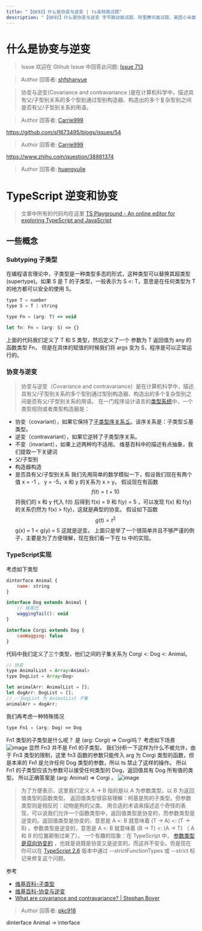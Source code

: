 ```yaml
---
title: "【Q692】什么是协变与逆变 | ts高频面试题"
description: "【Q692】什么是协变与逆变 字节跳动面试题、阿里腾讯面试题、美团小米面试题。"
---
```


# 什么是协变与逆变

> Issue
> 欢迎在 Gtihub Issue 中回答此问题: [Issue 713](https://github.com/shfshanyue/Daily-Question/issues/713)

> Author
> 回答者: [shfshanyue](https://github.com/shfshanyue)

> 协变与逆变(Covariance and contravariance )是在计算机科学中，描述具有父/子型别关系的多个型别通过型别构造器、构造出的多个复杂型别之间是否有父/子型别关系的用语。

> Author
> 回答者: [Carrie999](https://github.com/Carrie999)

https://github.com/sl1673495/blogs/issues/54

> Author
> 回答者: [Carrie999](https://github.com/Carrie999)

https://www.zhihu.com/question/38861374

> Author
> 回答者: [huangyulie](https://github.com/huangyulie)

# TypeScript 逆变和协变

> 文章中所有的代码均在这里 [TS Playground - An online editor for exploring TypeScript and JavaScript](https://www.typescriptlang.org/play?#code/JYOwLgpgTgZghgYwgAgIImAWzgG2QbwChkTkQ5MIAuZAZzClAHNCBfQw0SWRFAEQD2TZBAAekEABNaaDNjxFSyAPTLkgcRNAfDqAX3WKkA7nCZNmAFTjAcACgCUNAG4Dgkthy7R4SZAGEBUEyLiEFIygsKKpAhwIADqRiYgTDTwOLQQroQ4EGDI0Vi4NOj5eAC8BHok5JQ0AOR58jUANGwA3JnZyJJCNGHIZRGVFNTINWACmE0VyIbGZhbWNgTICAIgtAJZAHQ4QlY1MwlM5pYAhDWLrM2sbYT1uH2dQhxgAJ4ADigAYiAAjA9WcH8PSEixKAD5kGFnu8viAAEz-QFJWTFUEQ3z+YAcLI5GC-GjfH5tHHIPFwgnwm6EPF-MpkoA)

## 一些概念

### Subtyping 子类型

在编程语言理论中，子类型是一种类型多态的形式，这种类型可以替换其超类型(supertype)。如果 S 是 T 的子类型，一般表示为 S <: T，意思是在任何类型为 T 的地方都可以安全的使用 S。

```js
type T = number
type S = T | string

type Fn = (arg: T) => void

let fn: Fn = (arg: S) => {}
```

上面的代码我们定义了 T 和 S 类型，然后定义了一个 参数为 T 返回值为 any 的函数类型 Fn， 但是在具体的赋值的时候我们将 args 变为 S，程序是可以正常运行的。

### 协变与逆变

> 协变与逆变（Covariance and contravariance）是在计算机科学中，描述具有父/子型别关系的多个型别通过型别构造器、构造出的多个复杂型别之间是否有父/子型别关系的用语。
> 在一门程序设计语言的[类型系统](https://zh.wikipedia.org/wiki/%E5%9E%8B%E5%88%A5%E7%B3%BB%E7%B5%B1)中，一个类型规则或者类型构造器是：

- 协变（covariant），如果它保持了[子类型序关系≦](https://zh.wikipedia.org/wiki/%E5%AD%90%E5%9E%8B%E5%88%A5)。该序关系是：子类型≦基类型。
- 逆变（contravariant），如果它逆转了子类型序关系。
- 不变（invariant），如果上述两种均不适用。
  维基百科中的描述有点抽象，我们提取一下关键词
- 父/子型别
- 构造器构造
- 是否具有父/子型别关系
  我们先用简单的数学模拟一下，假设我们现在有两个值 x = -1 ， y = -5，x 和 y 的关系为 x > y。
  假设现在有函数
  $$f(t) = t + 10$$
  将我们的 x 和 y 代入 f(t) 后得到 f(x) = 9 和 f(y) = 5 ，可以发现 f(x) 和 f(y) 的关系仍然为 f(x) > f(y)，这就是典型的协变。
  假设如下函数
  $$g(t) = t^2$$
  g(x) = 1 < g(y) = 5 这就是逆变。
  上面只是举了一个很简单并且不够严谨的例子，主要是为了方便理解，现在我们看一下在 ts 中的实现。

### TypeScript实现

考虑如下类型

```js
dinterface Animal {
    name: string
}

interface Dog extends Animal {
    // 摇尾巴
    waggingTail(): void
}

interface Corgi extends Dog {
    canWagging: false
}
```

代码中我们定义了三个类型，他们之间的子集关系为 Corgi <: Dog <: Animal。

```js
// 协变
type AnimalList = Array<Animal>
type DogList = Array<Dog>

let animalArr: AnimalList = [];
let dogArr: DogList = [];
// ✅ DogList 为 AnimalList 子集
animalArr = dogArr;
```

我们再考虑一种特殊情况

```js
type Fn1 = (arg: Dog) => Dog
```

Fn1 类型的子类型是什么呢？
是 (arg: Corgi) => Corgi吗？
考虑如下场景
![image](https://user-images.githubusercontent.com/73587626/207111255-346a9f4b-22ae-4f8b-939d-1429b95888cc.png)
显然 Fn3 并不是 Fn1 的子类型。
我们分析一下这样为什么不被允许，由于 Fn3 类型的限制，这里 fn3 函数的参数只能传入 arg 为 Corgi 类型的函数，但是本来的 Fn1 是允许任何 Dog 类型的参数，所以 ts 禁止了这样的操作。
所以 Fn1 的子类型应该为参数可以接受任何类型的 Dog，返回值具有 Dog 所有值的类型。
所以正确答案是 (arg: Animal) => Corgi 。
![image](https://user-images.githubusercontent.com/73587626/207111384-9e00ad55-266f-4149-b487-60530555a103.png)

> 为了方便表示，这里我们定义 A → B 指的是以 A 为参数类型，以 B 为返回值类型的函数类型。
> 返回值类型很容易理解：柯基是狗的子类型。但参数类型则是相反的：动物是狗的父类。
> 用合适的术语来描述这个奇怪的表现，可以说我们允许一个函数类型中，返回值类型是协变的，而参数类型是逆变的。返回值类型是协变的，意思是 A <: B 就意味着 (T → A) <: (T → B) 。参数类型是逆变的，意思是 A <: B 就意味着 (B → T) <: (A → T) （ A 和 B 的位置颠倒过来了）。
> 一个有趣的现象：在 TypeScript 中， [参数类型是双向协变的](https://github.com/Microsoft/TypeScript/wiki/FAQ#why-are-function-parameters-bivariant) ，也就是说既是协变又是逆变的，而这并不安全。但是现在你可以在 [TypeScript 2.6](https://www.typescriptlang.org/docs/handbook/release-notes/typescript-2-6.html) 版本中通过 --strictFunctionTypes 或 --strict 标记来修复这个问题。

参考

- [维基百科-子类型](https://zh.wikipedia.org/wiki/%E5%AD%90%E7%B1%BB%E5%9E%8B)
- [维基百科-协变与逆变](https://zh.wikipedia.org/wiki/%E5%8D%8F%E5%8F%98%E4%B8%8E%E9%80%86%E5%8F%98#%E2%80%9C%E5%8D%8F%E5%8F%98%E2%80%9D%E4%B8%80%E8%AF%8D%E7%9A%84%E6%9D%A5%E6%BA%90)
- [What are covariance and contravariance? | Stephan Boyer](https://www.stephanboyer.com/post/132/what-are-covariance-and-contravariance)

> Author
> 回答者: [pkc918](https://github.com/pkc918)

dinterface Animal -> interface
